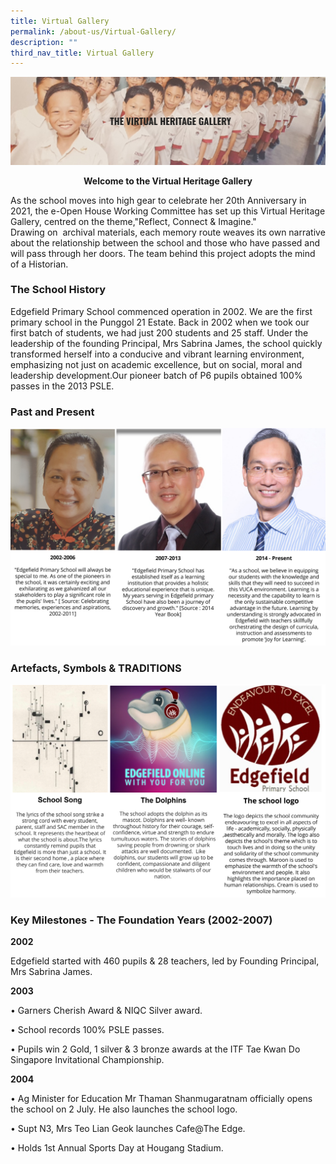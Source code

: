 ```yaml
---
title: Virtual Gallery
permalink: /about-us/Virtual-Gallery/
description: ""
third_nav_title: Virtual Gallery
---
```

![](/images/Virtual%20Heritage.jpeg)

<center> <b> Welcome to the Virtual Heritage Gallery </b></center>


As the school moves into high gear to celebrate her 20th Anniversary in 2021, the e-Open House Working Committee has set up this Virtual Heritage Gallery, centred on the theme,"Reflect, Connect & Imagine."  
Drawing on  archival materials, each memory route weaves its own narrative about the relationship between the school and those who have passed and will pass through her doors. The team behind this project adopts the mind of a Historian.

### The School History

Edgefield Primary School commenced operation in 2002. We are the first primary school in the Punggol 21 Estate. Back in 2002 when we took our first batch of students, we had just 200 students and 25 staff. Under the leadership of the founding Principal, Mrs Sabrina James, the school quickly transformed herself into a conducive and vibrant learning environment, emphasizing not just on academic excellence, but on social, moral and leadership development.Our pioneer batch of P6 pupils obtained 100% passes in the 2013 PSLE.

### Past and Present
![](/images/Principals.png)

### Artefacts, Symbols & TRADITIONS

![](/images/The%20dolphins.png)

### Key Milestones - The Foundation Years (2002-2007)

**2002** 

Edgefield started with 460 pupils & 28 teachers, led by Founding Principal, Mrs Sabrina James.

**2003**

• Garners Cherish Award & NIQC Silver award.

• School records 100% PSLE passes.

• Pupils win 2 Gold, 1 silver & 3 bronze awards at the ITF Tae Kwan Do Singapore Invitational Championship.

**2004**

• Ag Minister for Education Mr Thaman Shanmugaratnam officially opens the school on 2 July. He also launches the school logo.

• Supt N3, Mrs Teo Lian Geok launches Cafe@The Edge.

• Holds 1st Annual Sports Day at Hougang Stadium.